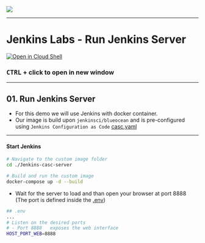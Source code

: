 ![](../../resources/logos.png)

----
# Jenkins Labs - Run Jenkins Server

[![Open in Cloud Shell](https://gstatic.com/cloudssh/images/open-btn.svg)](https://console.cloud.google.com/cloudshell/editor?cloudshell_git_repo=https://github.com/Rodion/jenkinsDocker)

### **<kbd>CTRL</kbd> + click to open in new window**   

---

## 01. Run Jenkins Server
- For this demo we will use Jenkins with docker container. 
- Our image is build upon `jenkinsci/blueocean` and is pre-configured using `Jenkins Configuration as Code` [casc.yaml](./jenkins-casc-server/jenkins-casc.yaml) 
---
#### Start Jenkins
```sh
# Navigate to the custom image folder
cd ./Jenkins-casc-server

# Build and run the custom image
docker-compose up -d --build 
```

- Wait for the server to load and than open your browser at port 8888 (The port is defined inside the [.env](./Jenkins-casc-server/.env))
```sh
## .env
...
# Listen on the desired ports
# - Port 8888   exposes the web interface 
HOST_PORT_WEB=8888
```
